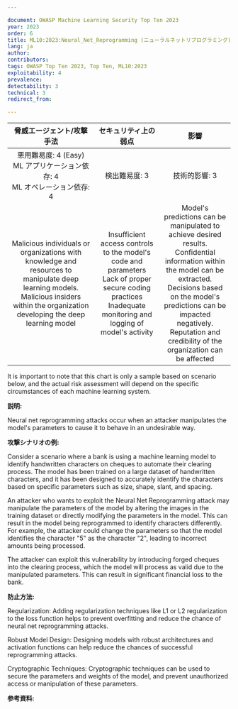 ```yaml
---

document: OWASP Machine Learning Security Top Ten 2023
year: 2023
order: 6
title: ML10:2023:Neural_Net_Reprogramming (ニューラルネットリプログラミング)
lang: ja
author:
contributors:
tags: OWASP Top Ten 2023, Top Ten, ML10:2023
exploitability: 4
prevalence:
detectability: 3
technical: 3
redirect_from:

---
```


|                                                                               脅威エージェント/攻撃手法                                                                                  |                                                                          セキュリティ上の弱点                                                                      |                                                                                                                                     影響                                                                                                                                      |
|:----------------------------------------------------------------------------------------------------------------------------------------------------------------------------------------:|:------------------------------------------------------------------------------------------------------------------------------------------------------------------:|:-----------------------------------------------------------------------------------------------------------------------------------------------------------------------------------------------------------------------------------------------------------------------------:|
|                                                 悪用難易度: 4 (Easy)<br>ML アプリケーション依存: 4<br>ML オペレーション依存: 4<br>                                                       |                                                                        検出難易度: 3<br>                                                                           |                                                                                                                               技術的影響: 3<br>                                                                                                                               |
| Malicious individuals or organizations with knowledge and resources to manipulate deep learning models.<br>Malicious insiders within the organization developing the deep learning model | Insufficient access controls to the model's code and parameters<br>Lack of proper secure coding practices<br>Inadequate monitoring and logging of model's activity | Model's predictions can be manipulated to achieve desired results.<br>Confidential information within the model can be extracted.<br>Decisions based on the model's predictions can be impacted negatively.<br>Reputation and credibility of the organization can be affected |


It is important to note that this chart is only a sample based on scenario below, and the actual risk assessment will depend on the specific circumstances of each machine learning system.



**説明:**

Neural net reprogramming attacks occur when an attacker manipulates the model\'s parameters to cause it to behave in an undesirable way.


**攻撃シナリオの例:**

Consider a scenario where a bank is using a machine learning model to identify handwritten characters on cheques to automate their clearing process. 
The model has been trained on a large dataset of handwritten characters, and it has been designed to accurately identify the characters based on specific parameters such as size, shape, slant, and spacing.





An attacker who wants to exploit the Neural Net Reprogramming attack may manipulate the parameters of the model by altering the images in the training dataset or directly modifying the parameters in the model. 
This can result in the model being reprogrammed to identify characters differently. 
For example, the attacker could change the parameters so that the model identifies the character "5" as the character "2", leading to incorrect amounts being processed.





The attacker can exploit this vulnerability by introducing forged cheques into the clearing process, which the model will process as valid due to the manipulated parameters. 
This can result in significant financial loss to the bank.



**防止方法:**

Regularization: Adding regularization techniques like L1 or L2 regularization to the loss function helps to prevent overfitting and reduce the chance of neural net reprogramming attacks.



Robust Model Design: Designing models with robust architectures and activation functions can help reduce the chances of successful reprogramming attacks.



Cryptographic Techniques: Cryptographic techniques can be used to secure the parameters and weights of the model, and prevent unauthorized access or manipulation of these parameters.



**参考資料:**
